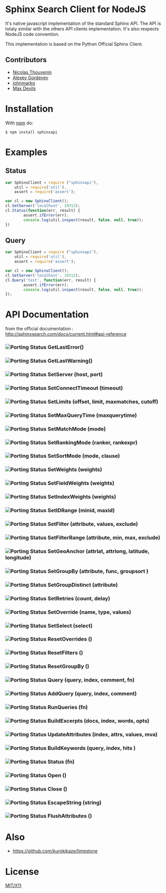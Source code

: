 # Sphinx Search Client for NodeJS

It's native javascript implementation of the standard Sphinx API. The API is totaly similar with the others API clients 
implementation. It's also respects NodeJS code convention.

This implementation is based on the Python Official Sphinx Client. 

## Contributors

  * [Nicolas Thouvenin](https://github.com/touv) 
  * [Alexey Gordeyev](https://github.com/biggora)
  * [johnmarkg](https://github.com/johnmarkg)
  * [Max Devils](https://github.com/mdevils)

# Installation

With [npm](http://npmjs.org) do:

    $ npm install sphinxapi


# Examples

## Status

```javascript
var SphinxClient = require ("sphinxapi"),
	util = require('util'),
	assert = require('assert');

var cl = new SphinxClient();
cl.SetServer('localhost', 19312);
cl.Status(function(err, result) {
		assert.ifError(err);
		console.log(util.inspect(result, false, null, true));
})
```

## Query

```javascript
var SphinxClient = require ("sphinxapi"),
	util = require('util'),
	assert = require('assert');

var cl = new SphinxClient();
cl.SetServer('localhost', 19312);
cl.Query('test', function(err, result) { 
		assert.ifError(err);
		console.log(util.inspect(result, false, null, true));
});
```

# API Documentation

from the official documentation : http://sphinxsearch.com/docs/current.html#api-reference

### ![Porting Status](https://github.com/touv/node-sphinxapi/raw/master/vert.png) GetLastError() 
### ![Porting Status](https://github.com/touv/node-sphinxapi/raw/master/vert.png) GetLastWarning() 
### ![Porting Status](https://github.com/touv/node-sphinxapi/raw/master/vert.png) SetServer (host, port) 
### ![Porting Status](https://github.com/touv/node-sphinxapi/raw/master/vert.png) SetConnectTimeout (timeout) 
### ![Porting Status](https://github.com/touv/node-sphinxapi/raw/master/vert.png) SetLimits (offset, limit, maxmatches, cutoff) 
### ![Porting Status](https://github.com/touv/node-sphinxapi/raw/master/vert.png) SetMaxQueryTime (maxquerytime) 
### ![Porting Status](https://github.com/touv/node-sphinxapi/raw/master/vert.png) SetMatchMode (mode) 
### ![Porting Status](https://github.com/touv/node-sphinxapi/raw/master/vert.png) SetRankingMode (ranker, rankexpr) 
### ![Porting Status](https://github.com/touv/node-sphinxapi/raw/master/vert.png) SetSortMode (mode, clause) 
### ![Porting Status](https://github.com/touv/node-sphinxapi/raw/master/vert.png) SetWeights (weights) 
### ![Porting Status](https://github.com/touv/node-sphinxapi/raw/master/vert.png) SetFieldWeights (weights) 
### ![Porting Status](https://github.com/touv/node-sphinxapi/raw/master/vert.png) SetIndexWeights (weights) 
### ![Porting Status](https://github.com/touv/node-sphinxapi/raw/master/vert.png) SetIDRange (minid, maxid) 
### ![Porting Status](https://github.com/touv/node-sphinxapi/raw/master/vert.png) SetFilter (attribute, values, exclude) 
### ![Porting Status](https://github.com/touv/node-sphinxapi/raw/master/vert.png) SetFilterRange (attribute, min, max, exclude) 
### ![Porting Status](https://github.com/touv/node-sphinxapi/raw/master/vert.png) SetGeoAnchor (attrlat, attrlong, latitude, longitude) 
### ![Porting Status](https://github.com/touv/node-sphinxapi/raw/master/vert.png) SetGroupBy (attribute, func, groupsort ) 
### ![Porting Status](https://github.com/touv/node-sphinxapi/raw/master/vert.png) SetGroupDistinct (attribute) 
### ![Porting Status](https://github.com/touv/node-sphinxapi/raw/master/vert.png) SetRetries (count, delay) 
### ![Porting Status](https://github.com/touv/node-sphinxapi/raw/master/vert.png) SetOverride (name, type, values) 
### ![Porting Status](https://github.com/touv/node-sphinxapi/raw/master/vert.png) SetSelect (select) 
### ![Porting Status](https://github.com/touv/node-sphinxapi/raw/master/vert.png) ResetOverrides () 
### ![Porting Status](https://github.com/touv/node-sphinxapi/raw/master/vert.png) ResetFilters () 
### ![Porting Status](https://github.com/touv/node-sphinxapi/raw/master/vert.png) ResetGroupBy () 
### ![Porting Status](https://github.com/touv/node-sphinxapi/raw/master/vert.png) Query (query, index, comment, fn) 
### ![Porting Status](https://github.com/touv/node-sphinxapi/raw/master/vert.png) AddQuery (query, index, comment) 
### ![Porting Status](https://github.com/touv/node-sphinxapi/raw/master/vert.png) RunQueries (fn) 
### ![Porting Status](https://github.com/touv/node-sphinxapi/raw/master/vert.png) BuildExcerpts (docs, index, words, opts) 
### ![Porting Status](https://github.com/touv/node-sphinxapi/raw/master/rouge.png) UpdateAttributes (index, attrs, values, mva) 
### ![Porting Status](https://github.com/touv/node-sphinxapi/raw/master/rouge.png) BuildKeywords (query, index, hits ) 
### ![Porting Status](https://github.com/touv/node-sphinxapi/raw/master/vert.png) Status (fn) 
### ![Porting Status](https://github.com/touv/node-sphinxapi/raw/master/rouge.png) Open () 
### ![Porting Status](https://github.com/touv/node-sphinxapi/raw/master/rouge.png) Close () 
### ![Porting Status](https://github.com/touv/node-sphinxapi/raw/master/rouge.png) EscapeString (string)
### ![Porting Status](https://github.com/touv/node-sphinxapi/raw/master/vert.png) FlushAttributes () 

# Also

* https://github.com/kurokikaze/limestone

# License

[MIT/X11](./blob/master/LICENSE)

